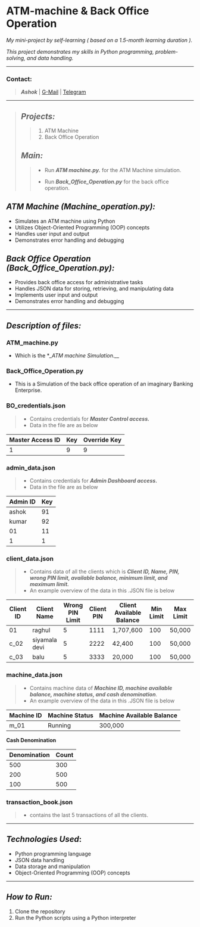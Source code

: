 # **ATM-machine & Back Office Operation**


_My mini-project by self-learning ( based on a 1.5-month learning duration )._

_This project demonstrates my skills in Python programming, problem-solving, and data handling._


--------------------------------------------------------------------------------------

### **Contact:** 

>  **_Ashok_** | [G-Mail](ashokdr.paul@gmail.com) | [Telegram](@Kum_1) 

-----------------------------------------------------------------------------------------------------------------------


> ## *Projects:*
>
>>  1. ATM Machine
>>  2. Back Office Operation
>
>
> ## *Main:*
>>  * Run **_ATM machine.py._** for the ATM Machine simulation.
>>   
>>  * Run **_Back_Office_Operation.py_** for the back office operation.


## *ATM Machine (Machine_operation.py):*

 - Simulates an ATM machine using Python
 - Utilizes Object-Oriented Programming (OOP) concepts
 - Handles user input and output
 - Demonstrates error handling and debugging

## *Back Office Operation (Back_Office_Operation.py):*

 - Provides back office access for administrative tasks
 - Handles JSON data for storing, retrieving, and manipulating data
 - Implements user input and output
 - Demonstrates error handling and debugging


--------------------------------------------------------------------------------------


## *Description of files:*
### ATM_machine.py 
  * Which is the **_ATM machine Simulation.__*

### Back_Office_Operation.py 
  * This is a Simulation of the back office operation of an imaginary Banking Enterprise.

### BO_credentials.json
> * Contains credentials for **_Master Control access._**
> * Data in the file are as below

   | Master Access ID | Key | Override Key |
   |------------------|-----|--------------|
   | 1                | 9   | 9            |
    
### admin_data.json
> * Contains credentials for **_Admin Dashboard access._**
> * Data in the file are as below

   | Admin ID | Key |
   |----------|-----|
   | ashok    | 91  |
   | kumar    | 92  |
   | 01       | 11  |
   | 1        | 1   |
    
### client_data.json
> * Contains data of all the clients which is **_Client ID, Name, PIN, wrong PIN limit, available balance, minimum limit, and maximum limit._**
> * An example overview of the data in this .JSON file is below

 | Client ID | Client Name      | Wrong PIN Limit | Client PIN | Client Available Balance | Min Limit | Max Limit |
 |-----------|------------------|-----------------|------------|--------------------------|-----------|-----------|
 | 01        | raghul           | 5               | 1111       | 1,707,600                | 100       | 50,000    |
 | c_02      | siyamala devi    | 5               | 2222       | 42,400                   | 100       | 50,000    |
 | c_03      | balu             | 5               | 3333       | 20,000                   | 100       | 50,000    |

### machine_data.json
> * Contains machine data of **_Machine ID, machine available balance, machine status, and cash denomination_**.
> * An example overview of the data in this .JSON file is below

| Machine ID | Machine Status | Machine Available Balance |
|------------|----------------|---------------------------|
| m_01       | Running        | 300,000                   |

**Cash Denomination**

| Denomination | Count |
|--------------|-------|
| 500          | 300   |
| 200          | 500   |
| 100          | 500   |

### transaction_book.json
> * contains the last 5 transactions of all the clients.


--------------------------------------------------------------------------------------

## **_Technologies Used_**:

 - Python programming language
 - JSON data handling
 - Data storage and manipulation
 - Object-Oriented Programming (OOP) concepts

--------------------------------------------------------------------------------------

## *_How to Run:_*

1. Clone the repository
2. Run the Python scripts using a Python interpreter



